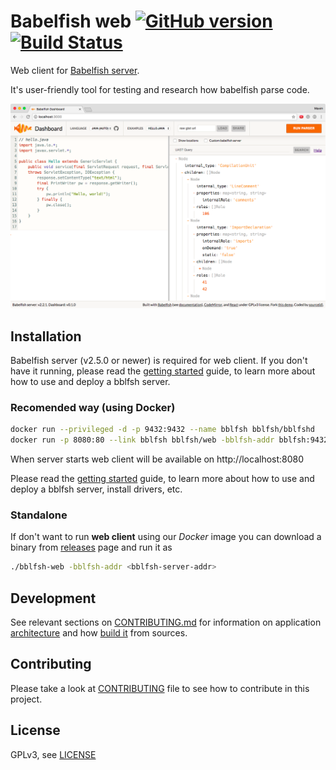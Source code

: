 # Babelfish web [![GitHub version](https://badge.fury.io/gh/bblfsh%web.svg)](https://github.com/bblfsh/web/releases) [![Build Status](https://travis-ci.org/bblfsh/web.svg?branch=master)](https://travis-ci.org/bblfsh/web)

Web client for [Babelfish server](https://bblf.sh).

It's user-friendly tool for testing and research how babelfish parse code.

![Screenshot](images/screenshot.png?raw=true)

## Installation

Babelfish server (v2.5.0 or newer) is required for web client.
If you don't have it running, please read the [getting started](https://doc.bblf.sh/using-babelfish/getting-started.html) guide, to learn more about how to use and deploy a bblfsh server.

### Recomended way (using Docker)

```sh
docker run --privileged -d -p 9432:9432 --name bblfsh bblfsh/bblfshd
docker run -p 8080:80 --link bblfsh bblfsh/web -bblfsh-addr bblfsh:9432
```

When server starts web client will be available on http://localhost:8080

Please read the [getting started](https://doc.bblf.sh/using-babelfish/getting-started.html) guide, to learn more about how to use and deploy a bblfsh server, install drivers, etc.

### Standalone

If don't want to run **web client** using our *Docker* image you can download a binary from [releases](https://github.com/bblfsh/web/releases) page and run it as

```sh
./bblfsh-web -bblfsh-addr <bblfsh-server-addr>
```

## Development

See relevant sections on [CONTRIBUTING.md](CONTRIBUTING.md) for information on application [architecture](CONTRIBUTING.md#Architecture) and how [build it](CONTRIBUTING.md#Development) from sources.

## Contributing

Please take a look at [CONTRIBUTING](CONTRIBUTING.md) file to see how to contribute in this project.


## License

GPLv3, see [LICENSE](LICENSE)
